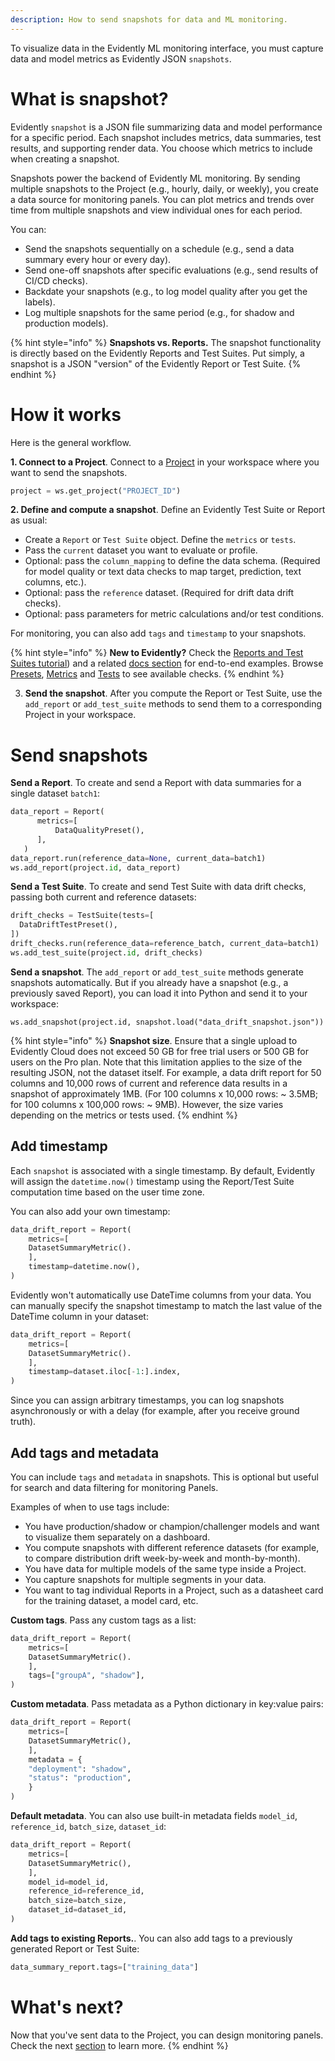 ```yaml
---
description: How to send snapshots for data and ML monitoring.
---   
```


To visualize data in the Evidently ML monitoring interface, you must capture data and model metrics as Evidently JSON `snapshots`. 

# What is snapshot?

Evidently `snapshot` is a JSON file summarizing data and model performance for a specific period. Each snapshot includes metrics, data summaries, test results, and supporting render data. You choose which metrics to include when creating a snapshot.

Snapshots power the backend of Evidently ML monitoring. By sending multiple snapshots to the Project (e.g., hourly, daily, or weekly), you create a data source for monitoring panels. You can plot metrics and trends over time from multiple snapshots and view individual ones for each period.

You can:
* Send the snapshots sequentially on a schedule (e.g., send a data summary every hour or every day).
* Send one-off snapshots after specific evaluations (e.g., send results of CI/CD checks).
* Backdate your snapshots (e.g., to log model quality after you get the labels).
* Log multiple snapshots for the same period (e.g., for shadow and production models).

{% hint style="info" %}
**Snapshots vs. Reports.** The snapshot functionality is directly based on the Evidently Reports and Test Suites. Put simply, a snapshot is a JSON "version" of the Evidently Report or Test Suite. 
{% endhint %}

# How it works

Here is the general workflow.

**1. Connect to a Project**. Connect to a [Project](add_project.md) in your workspace where you want to send the snapshots.

```python
project = ws.get_project("PROJECT_ID")
```

**2. Define and compute a snapshot**. Define an Evidently Test Suite or Report as usual:
* Create a `Report` or `Test Suite` object. Define the `metrics` or `tests`.
* Pass the `current` dataset you want to evaluate or profile.
* Optional: pass the `column_mapping` to define the data schema. (Required for model quality or text data checks to map target, prediction, text columns, etc.).
* Optional: pass the `reference` dataset. (Required for drift data drift checks).
* Optional: pass parameters for metric calculations and/or test conditions.

For monitoring, you can also add `tags` and `timestamp` to your snapshots. 

{% hint style="info" %}
**New to Evidently?** Check the [Reports and Test Suites tutorial](../get-started/tutorial.md)) and a related [docs section](../tests-and-reports/) for end-to-end examples.  Browse [Presets](../presets/all-presets.md), [Metrics](../reference/all-metrics.md) and [Tests](../reference/all-tests.md) to see available checks.
{% endhint %}

3. **Send the snapshot**. After you compute the Report or Test Suite, use the `add_report` or `add_test_suite` methods to send them to a corresponding Project in your workspace.

# Send snapshots

**Send a Report**. To create and send a Report with data summaries for a single dataset `batch1`:

```python
data_report = Report(
      metrics=[
          DataQualityPreset(),
      ],
   )
data_report.run(reference_data=None, current_data=batch1)
ws.add_report(project.id, data_report)
```

**Send a Test Suite**. To create and send Test Suite with data drift checks, passing both current and reference datasets:

```python
drift_checks = TestSuite(tests=[
  DataDriftTestPreset(),
])
drift_checks.run(reference_data=reference_batch, current_data=batch1)
ws.add_test_suite(project.id, drift_checks)
```

**Send a snapshot**. The `add_report` or `add_test_suite` methods generate snapshots automatically. But if you already have a snapshot (e.g., a previously saved Report), you can load it into Python and send it to your workspace:

```
ws.add_snapshot(project.id, snapshot.load("data_drift_snapshot.json"))
```

{% hint style="info" %}
**Snapshot size**. Ensure that a single upload to Evidently Cloud does not exceed 50 GB for free trial users or 500 GB for users on the Pro plan. Note that this limitation applies to the size of the resulting JSON, not the dataset itself. For example, a data drift report for 50 columns and 10,000 rows of current and reference data results in a snapshot of approximately 1MB. (For 100 columns x 10,000 rows: ~ 3.5MB; for 100 columns x 100,000 rows: ~ 9MB). However, the size varies depending on the metrics or tests used.
{% endhint %}

## Add timestamp

Each `snapshot` is associated with a single timestamp. By default, Evidently will assign the `datetime.now()` timestamp using the Report/Test Suite computation time based on the user time zone.

You can also add your own timestamp: 

```python
data_drift_report = Report(
	metrics=[
	DatasetSummaryMetric().
	],
	timestamp=datetime.now(),
)
```

Evidently won't automatically use DateTime columns from your data. You can manually specify the snapshot timestamp to match the last value of the DateTime column in your dataset:

```python
data_drift_report = Report(
	metrics=[
	DatasetSummaryMetric().
	],
	timestamp=dataset.iloc[-1:].index,
)
```

Since you can assign arbitrary timestamps, you can log snapshots asynchronously or with a delay (for example, after you receive ground truth).

## Add tags and metadata

You can include `tags` and `metadata` in snapshots. This is optional but useful for search and data filtering for monitoring Panels.

Examples of when to use tags include:
* You have production/shadow or champion/challenger models and want to visualize them separately on a dashboard.
* You compute snapshots with different reference datasets (for example, to compare distribution drift week-by-week and month-by-month).
* You have data for multiple models of the same type inside a Project.
* You capture snapshots for multiple segments in your data.
* You want to tag individual Reports in a Project, such as a datasheet card for the training dataset, a model card, etc.

**Custom tags**. Pass any custom tags as a list: 

```python
data_drift_report = Report(
	metrics=[
	DatasetSummaryMetric().
	],
	tags=["groupA", "shadow"],
)
```

**Custom metadata**. Pass metadata as a Python dictionary in key:value pairs:

```python
data_drift_report = Report(
	metrics=[
	DatasetSummaryMetric(),
	],
	metadata = {
	"deployment": "shadow",
	"status": "production",
	}
)
```

**Default metadata**. You can also use built-in metadata fields `model_id`, `reference_id`, `batch_size`, `dataset_id`:

```python
data_drift_report = Report(
	metrics=[
	DatasetSummaryMetric(),
	],
	model_id=model_id,
	reference_id=reference_id,
	batch_size=batch_size,
	dataset_id=dataset_id,
)
```

**Add tags to existing Reports.**. You can also add tags to a previously generated Report or Test Suite:

```python
data_summary_report.tags=["training_data"]
```

# What's next?

Now that you've sent data to the Project, you can design monitoring panels. Check the next [section](design_dashboard.md.md) to learn more.
{% endhint %}


